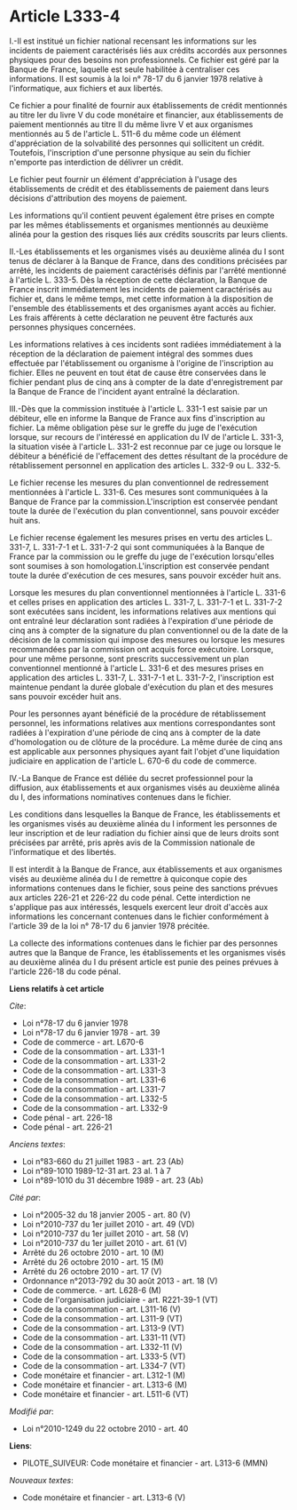 # Article L333-4

I.-Il est institué un fichier national recensant les informations sur les incidents de paiement caractérisés liés aux crédits
accordés aux personnes physiques pour des besoins non professionnels. Ce fichier est géré par la Banque de France, laquelle
est seule habilitée à centraliser ces informations. Il est soumis à la loi n° 78-17 du 6 janvier 1978 relative à
l'informatique, aux fichiers et aux libertés. 

Ce fichier a pour finalité de fournir aux établissements de crédit mentionnés au titre Ier du livre V du code monétaire et
financier, aux établissements de paiement mentionnés au titre II du même livre V et aux organismes mentionnés au 5 de
l'article L. 511-6 du même code un élément d'appréciation de la solvabilité des personnes qui sollicitent un crédit.
Toutefois, l'inscription d'une personne physique au sein du fichier n'emporte pas interdiction de délivrer un crédit. 

Le fichier peut fournir un élément d'appréciation à l'usage des établissements de crédit et des établissements de paiement
dans leurs décisions d'attribution des moyens de paiement. 

Les informations qu'il contient peuvent également être prises en compte par les mêmes établissements et organismes mentionnés
au deuxième alinéa pour la gestion des risques liés aux crédits souscrits par leurs clients. 

II.-Les établissements et les organismes visés au deuxième alinéa du I sont tenus de déclarer à la Banque de France, dans des
conditions précisées par arrêté, les incidents de paiement caractérisés définis par l'arrêté mentionné à l'article L. 333-5.
Dès la réception de cette déclaration, la Banque de France inscrit immédiatement les incidents de paiement caractérisés au
fichier et, dans le même temps, met cette information à la disposition de l'ensemble des établissements et des organismes
ayant accès au fichier. Les frais afférents à cette déclaration ne peuvent être facturés aux personnes physiques concernées. 

Les informations relatives à ces incidents sont radiées immédiatement à la réception de la déclaration de paiement intégral
des sommes dues effectuée par l'établissement ou organisme à l'origine de l'inscription au fichier. Elles ne peuvent en tout
état de cause être conservées dans le fichier pendant plus de cinq ans à compter de la date d'enregistrement par la Banque de
France de l'incident ayant entraîné la déclaration. 

III.-Dès que la commission instituée à l'article L. 331-1 est saisie par un débiteur, elle en informe la Banque de France aux
fins d'inscription au fichier. La même obligation pèse sur le greffe du juge de l'exécution lorsque, sur recours de
l'intéressé en application du IV de l'article L. 331-3, la situation visée à l'article L. 331-2 est reconnue par ce juge ou
lorsque le débiteur a bénéficié de l'effacement des dettes résultant de la procédure de rétablissement personnel en
application des articles L. 332-9 ou L. 332-5. 

Le fichier recense les mesures du plan conventionnel de redressement mentionnées à l'article L. 331-6. Ces mesures sont
communiquées à la Banque de France par la commission.L'inscription est conservée pendant toute la durée de l'exécution du
plan conventionnel, sans pouvoir excéder huit ans. 

Le fichier recense également les mesures prises en vertu des articles L. 331-7, L. 331-7-1 et L. 331-7-2 qui sont
communiquées à la Banque de France par la commission ou le greffe du juge de l'exécution lorsqu'elles sont soumises à son
homologation.L'inscription est conservée pendant toute la durée d'exécution de ces mesures, sans pouvoir excéder huit ans. 

Lorsque les mesures du plan conventionnel mentionnées à l'article L. 331-6 et celles prises en application des articles L.
331-7, L. 331-7-1 et L. 331-7-2 sont exécutées sans incident, les informations relatives aux mentions qui ont entraîné leur
déclaration sont radiées à l'expiration d'une période de cinq ans à compter de la signature du plan conventionnel ou de la
date de la décision de la commission qui impose des mesures ou lorsque les mesures recommandées par la commission ont acquis
force exécutoire. Lorsque, pour une même personne, sont prescrits successivement un plan conventionnel mentionné à l'article
L. 331-6 et des mesures prises en application des articles L. 331-7, L. 331-7-1 et L. 331-7-2, l'inscription est maintenue
pendant la durée globale d'exécution du plan et des mesures sans pouvoir excéder huit ans. 

Pour les personnes ayant bénéficié de la procédure de rétablissement personnel, les informations relatives aux mentions
correspondantes sont radiées à l'expiration d'une période de cinq ans à compter de la date d'homologation ou de clôture de la
procédure. La même durée de cinq ans est applicable aux personnes physiques ayant fait l'objet d'une liquidation judiciaire
en application de l'article L. 670-6 du code de commerce. 

IV.-La Banque de France est déliée du secret professionnel pour la diffusion, aux établissements et aux organismes visés au
deuxième alinéa du I, des informations nominatives contenues dans le fichier. 

Les conditions dans lesquelles la Banque de France, les établissements et les organismes visés au deuxième alinéa du I
informent les personnes de leur inscription et de leur radiation du fichier ainsi que de leurs droits sont précisées par
arrêté, pris après avis de la Commission nationale de l'informatique et des libertés. 

Il est interdit à la Banque de France, aux établissements et aux organismes visés au deuxième alinéa du I de remettre à
quiconque copie des informations contenues dans le fichier, sous peine des sanctions prévues aux articles 226-21 et 226-22 du
code pénal. Cette interdiction ne s'applique pas aux intéressés, lesquels exercent leur droit d'accès aux informations les
concernant contenues dans le fichier conformément à l'article 39 de la loi n° 78-17 du 6 janvier 1978 précitée. 

La collecte des informations contenues dans le fichier par des personnes autres que la Banque de France, les établissements
et les organismes visés au deuxième alinéa du I du présent article est punie des peines prévues à l'article 226-18 du code
pénal.

**Liens relatifs à cet article**

_Cite_:

  - Loi n°78-17 du 6 janvier 1978
  - Loi n°78-17 du 6 janvier 1978 - art. 39
  - Code de commerce - art. L670-6
  - Code de la consommation - art. L331-1
  - Code de la consommation - art. L331-2
  - Code de la consommation - art. L331-3
  - Code de la consommation - art. L331-6
  - Code de la consommation - art. L331-7
  - Code de la consommation - art. L332-5
  - Code de la consommation - art. L332-9
  - Code pénal - art. 226-18
  - Code pénal - art. 226-21

_Anciens textes_:

  - Loi n°83-660 du 21 juillet 1983 - art. 23 (Ab)
  - Loi n°89-1010 1989-12-31 art. 23 al. 1 à 7
  - Loi n°89-1010 du 31 décembre 1989 - art. 23 (Ab)

_Cité par_:

  - Loi n°2005-32 du 18 janvier 2005 - art. 80 (V)
  - Loi n°2010-737 du 1er juillet 2010 - art. 49 (VD)
  - Loi n°2010-737 du 1er juillet 2010 - art. 58 (V)
  - Loi n°2010-737 du 1er juillet 2010 - art. 61 (V)
  - Arrêté du 26 octobre 2010 - art. 10 (M)
  - Arrêté du 26 octobre 2010 - art. 15 (M)
  - Arrêté du 26 octobre 2010 - art. 17 (V)
  - Ordonnance n°2013-792 du 30 août 2013 - art. 18 (V)
  - Code de commerce. - art. L628-6 (M)
  - Code de l'organisation judiciaire - art. R221-39-1 (VT)
  - Code de la consommation - art. L311-16 (V)
  - Code de la consommation - art. L311-9 (VT)
  - Code de la consommation - art. L313-9 (VT)
  - Code de la consommation - art. L331-11 (VT)
  - Code de la consommation - art. L332-11 (V)
  - Code de la consommation - art. L333-5 (VT)
  - Code de la consommation - art. L334-7 (VT)
  - Code monétaire et financier - art. L312-1 (M)
  - Code monétaire et financier - art. L313-6 (M)
  - Code monétaire et financier - art. L511-6 (VT)

_Modifié par_:

  - Loi n°2010-1249 du 22 octobre 2010 - art. 40

**Liens**:

  - PILOTE_SUIVEUR: Code monétaire et financier - art. L313-6 (MMN)

_Nouveaux textes_:

  - Code monétaire et financier - art. L313-6 (V)

